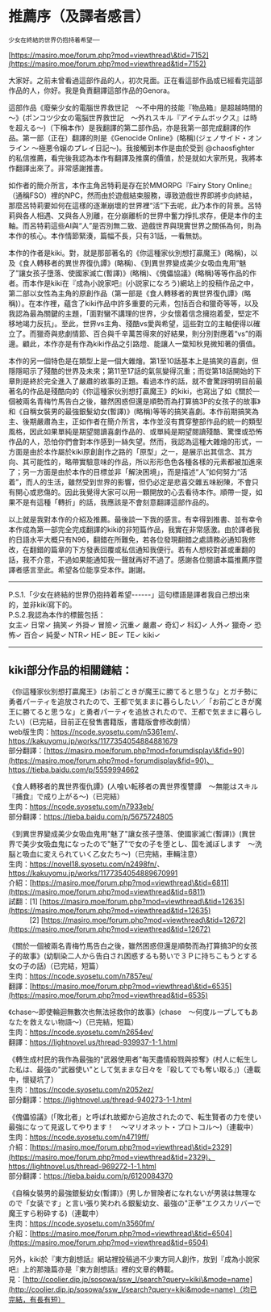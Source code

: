 # 推薦序（及譯者感言）

    少女在終結的世界仍抱持着希望──

[https://masiro.moe/forum.php?mod=viewthread\&tid=7152](https://masiro.moe/forum.php?mod=viewthread&tid=7152)

大家好。之前未曾看過這部作品的人，初次見面。正在看這部作品或已經看完這部作品的人，你好。我是負責翻譯這部作品的Genora。

這部作品《廢柴少女的電腦世界救世記　～不中用的技能『物品箱』是超越時間的～》(ポンコツ少女の電脳世界救世記　～外れスキル『アイテムボックス』は時を超える～)（下稱本作）是我翻譯的第二部作品，亦是我第一部完成翻譯的作品。第一部（正在）翻譯的則是《Genocide Online》(略稱)(ジェノサイド・オンライン 〜極悪令嬢のプレイ日記〜)。我接觸到本作是由於受到 @chaosfighter 的私信推薦，看完後我認為本作有翻譯及推廣的價值，於是就如大家所見，我將本作翻譯出來了。非常感謝推書。

如作者的簡介所言，本作主角呂特莉是存在於MMORPG『Fairy Story Online』（通稱FSO）裡的NPC，然而由於遊戲結束服務，導致遊戲世界即將步向終結，那麼呂特莉要如何在這樣的逐漸崩壞的世界裡“活”下去呢，此乃本作的背景。呂特莉與各人相遇、又與各人別離，在分崩離析的世界中奮力掙扎求存，便是本作的主軸。而呂特莉這些AI與“人”是否別無二致、遊戲世界與現實世界之關係為何，則為本作的核心。本作情節緊湊，篇幅不長，只有31話，一看無妨。

本作的作者是kiki。對，就是那部著名的《你這種家伙別想打贏魔王》(略稱)，以及《食人轉移者的異世界復仇譚》(略稱)、《到異世界變成美少女吸血鬼用“魅了”讓女孩子墮落、使國家滅亡(暫譯)》(略稱)、《傀儡協議》(略稱)等等作品的作者。而本作是kiki在『成為小說家吧』(小説家になろう)網站上的投稿作品之中，第二部以女性為主角的原創作品（第一部是《食人轉移者的異世界復仇譚》(略稱)）。在本作裡，蘊含了kiki作品中許多重要的元素，包括百合和獵奇等等，以及我認為最為關鍵的主題，「面對蠻不講理的世界，少女懷着信念擁抱着愛，堅定不移地竭力反抗」。至此，世界vs主角、殘酷vs愛與希望，這些對立的主軸便得以確立了。而獵奇與悲劇情節、百合與千辛萬苦得來的好結果，則分別對應着“vs”的兩邊。顧此，本作亦是有作為kiki作品之引路燈、能讓人一葉知秋見微知著的價值。

本作的另一個特色是在類型上是一個大雜燴。第1至10話基本上是搞笑的喜劇，但隱隱昭示了殘酷的世界及未來；第11至17話的氣氛變得沉重；而從第18話開始的下章則是終於完全進入了嚴肅的故事的正題。看過本作的話，就不會驚訝明明目前最著名的作品是殘酷向的《你這種家伙別想打贏魔王》的kiki，也寫出了如《關於一個被兩名青梅竹馬告白之後，雖然困惑但還是順勢而為打算搞3P的女孩子的故事》和《自稱女裝男的最強銀髮幼女(暫譯)》(略稱)等等的搞笑喜劇。本作前期搞笑為主、後期嚴肅為主，正如作者在簡介所言，本作並沒有貫穿整部作品的統一的類型風格，因此如果單純是期望閱讀喜劇作品的、或單純是期望閱讀殘酷、驚慄或恐怖作品的人，恐怕你們會對本作感到一絲失望。然而，我認為這種大雜燴的形式，一方面是由於本作屬於kiki原創創作之路的「原型」之一，是展示出其信念、其方向、其可能性的，略帶實驗意味的作品，所以形形色色各種各樣的元素都被加進來了；另一方面是由於本作的目標並非「解決困境」，而是描述“人”如何努力“活着”，而人的生活，雖然受到世界的影響，但仍必定是悲喜交雜五味紛陳，不會只有開心或悲傷的。因此我覺得大家可以用一顆開放的心去看待本作。順帶一提，如果不是有這種「轉折」的話，我應該是不會刻意翻譯這部作品的。

以上就是我對本作的介紹及推薦。最後談一下我的感言。有幸得到推書、並有幸令本作成為第一部完全完成翻譯的kiki的非短篇作品，我實在非常感激。由於譯者我的日語水平大概只有N96，翻錯在所難免，若各位發現翻錯之處請務必通知我修改，在翻錯的篇章的下方發表回覆或私信通知我便行。若有人想校對甚或重翻的話，我不介意，不過如果能通知我一聲就再好不過了。感謝各位閱讀本篇推薦序暨譯者感言至此。希望各位能享受本作。謝謝。

---

P.S.1.「少女在終結的世界仍抱持着希望------」這句標語是譯者我自己想出來的，並非kiki寫下的。  
P.S.2.我認為本作的標籤包括：  
女主✓ 日常✓ 搞笑✓ 外掛✓ 冒險✓ 沉重✓ 嚴肅✓ 奇幻✓ 科幻✓ 人外✓ 獵奇✓ 恐怖✓ 百合✓ 純愛✓ NTR✓ HE✓ BE✓ TE✓ kiki✓

---

## kiki部分作品的相關鏈結：


《你這種家伙別想打贏魔王》(お前ごときが魔王に勝てると思うな」とガチ勢に勇者パーティを追放されたので、王都で気ままに暮らしたい／「お前ごときが魔王に勝てると思うな」と勇者パーティを追放されたので、王都で気ままに暮らしたい)（已完結，目前正在發售書籍版，書籍版會修改劇情）  
web版生肉：<https://ncode.syosetu.com/n5361em/>、<https://kakuyomu.jp/works/1177354054884881679>  
部分翻譯：[https://masiro.moe/forum.php?mod=forumdisplay\&fid=90](https://masiro.moe/forum.php?mod=forumdisplay&fid=90)、<https://tieba.baidu.com/p/5559994662>


《食人轉移者的異世界復仇譚》(人喰い転移者の異世界復讐譚　～無能はスキル『捕食』で成り上がる～)（已完結）  
生肉：<https://ncode.syosetu.com/n7933eb/>  
部分翻譯：<https://tieba.baidu.com/p/5675724805>


《到異世界變成美少女吸血鬼用"魅了"讓女孩子墮落、使國家滅亡(暫譯)》(異世界で美少女吸血鬼になったので"魅了"で女の子を堕とし、国を滅ぼします　～洗脳と吸血に変えられていく乙女たち～)（已完結，車輛注意）  
生肉：<https://novel18.syosetu.com/n2498fn/>、<https://kakuyomu.jp/works/1177354054889670991>  
介紹：[https://masiro.moe/forum.php?mod=viewthread\&tid=6811](https://masiro.moe/forum.php?mod=viewthread&tid=6811)  
試翻：\[1\] [https://masiro.moe/forum.php?mod=viewthread\&tid=12635](https://masiro.moe/forum.php?mod=viewthread&tid=12635)  
　　　\[2\] [https://masiro.moe/forum.php?mod=viewthread\&tid=12672](https://masiro.moe/forum.php?mod=viewthread&tid=12672)


《關於一個被兩名青梅竹馬告白之後，雖然困惑但還是順勢而為打算搞3P的女孩子的故事》(幼馴染二人から告白され困惑するも勢いで３Ｐに持ちこもうとする女の子の話)（已完結，短篇）  
生肉：<https://ncode.syosetu.com/n7857eu/>  
翻譯：[https://masiro.moe/forum.php?mod=viewthread\&tid=6535](https://masiro.moe/forum.php?mod=viewthread&tid=6535)


《chase～即使輪迴無數次也無法拯救你的故事》(chase　～何度ループしてもあなたを救えない物語～)（已完結，短篇）  
生肉：<https://ncode.syosetu.com/n2654ev/>  
翻譯：<https://lightnovel.us/thread-939937-1-1.html>


《轉生成村民的我作為最強的"武器使用者"每天盡情殺戮與掠奪》(村人に転生した私は、最強の"武器使い"として気ままな日々を『殺してでも奪い取る』)（連載中，懷疑坑了）  
生肉：<https://ncode.syosetu.com/n2052ez/>  
部分翻譯：<https://lightnovel.us/thread-940273-1-1.html>


《傀儡協議》(「敗北者」と呼ばれ故郷から追放されたので、転生賢者の力を使い最強になって見返してやります！　～マリオネット・プロトコル～)（連載中）  
生肉：<https://ncode.syosetu.com/n4719ff/>  
介紹：[https://masiro.moe/forum.php?mod=viewthread\&tid=2329](https://masiro.moe/forum.php?mod=viewthread&tid=2329)、<https://lightnovel.us/thread-969272-1-1.html>  
部分翻譯：<https://tieba.baidu.com/p/6120084370>


《自稱女裝男的最強銀髮幼女(暫譯)》(男しか冒険者になれないが男装は無理なので「女装です」と言い張り笑われる銀髪幼女、最強の"正拳"エクスカリバーで魔王すら粉砕する)（連載中）  
生肉：<https://ncode.syosetu.com/n3560fm/>  
介紹：[https://masiro.moe/forum.php?mod=viewthread\&tid=6504](https://masiro.moe/forum.php?mod=viewthread&tid=6504)


另外，kiki於『東方創想話』網站裡投稿過不少東方同人創作，放到『成為小說家吧』上的那幾篇亦是『東方創想話』裡的文章的轉載。  
見：[http://coolier.dip.jp/sosowa/ssw_l/search?query=kiki\&mode=name](http://coolier.dip.jp/sosowa/ssw_l/search?query=kiki&mode=name)（均已完結，有長有短）

